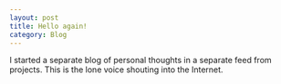 ```yaml
---
layout: post
title: Hello again!
category: Blog
---
```


I started a separate blog of personal thoughts in a separate feed from projects. This is the lone voice shouting into the Internet.